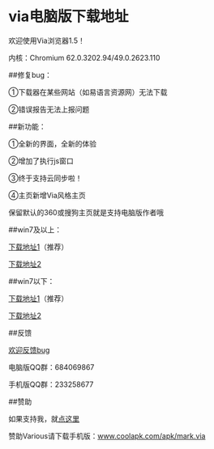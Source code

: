 # via电脑版下载地址

欢迎使用Via浏览器1.5！

内核：Chromium 62.0.3202.94/49.0.2623.110

##修复bug：

①下载器在某些网站（如易语言资源网）无法下载

②错误报告无法上报问题


##新功能：

①全新的界面，全新的体验

②增加了执行js窗口

③终于支持云同步啦！

④主页新增Via风格主页

保留默认的360或搜狗主页就是支持电脑版作者哦



##win7及以上：

[下载地址1](https://u11269684.pipipan.com/fs/11269684-238791816)（推荐）

[下载地址2](https://pan.baidu.com/s/1eUargdW)

##win7以下：

[下载地址1](https://u11269684.pipipan.com/fs/11269684-238791948)（推荐）

[下载地址2](https://pan.baidu.com/s/1brlm8Jt)

##反馈

[欢迎反馈bug](https://github.com/dmlgzs/forum/issues/4)

电脑版QQ群：684069867

手机版QQ群：233258677

##赞助

如果支持我，就[点这里](https://github.com/dmlgzs/forum/blob/master/支持作者几种方法.md)

赞助Various请下载手机版：www.coolapk.com/apk/mark.via
